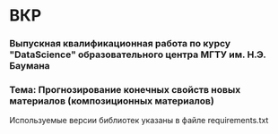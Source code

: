 # ВКР
### Выпускная квалификационная работа по курсу "DataScience" образовательного центра МГТУ им. Н.Э. Баумана
### Тема: Прогнозирование конечных свойств новых материалов (композиционных материалов)

Используемые версии библиотек указаны в файле requirements.txt
